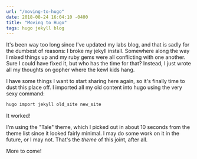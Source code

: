 ```yaml
---
url: "/moving-to-hugo"
date: 2018-08-24 16:04:10 -0400
title: "Moving to Hugo"
tags: hugo jekyll blog
---
```


It's been way too long since I've updated my labs blog, and that is sadly
for the dumbest of reasons: I broke my jekyll install. Somewhere along the
way I mixed things up and my ruby gems were all conflicting with one
another. Sure I could have fixed it, but who has the time for that?
Instead, I just wrote all my thoughts on gopher where the kewl kids hang.

I have some things I want to start sharing here again, so it's finally
time to dust this place off. I imported all my old content into hugo using
the very sexy command:

```bash
hugo import jekyll old_site new_site
```

It worked!

I'm using the "Tale" theme, which I picked out in about 10 seconds from
the theme list since it looked fairly minimal. I may do some work on it in
the future, or I may not. That's the _theme_ of this joint, after all.

More to come!

<!--  vim: set shiftwidth=4 tabstop=4 expandtab: -->
